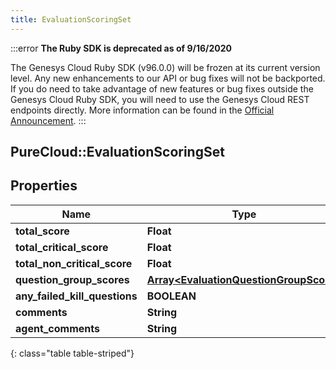 ```yaml
---
title: EvaluationScoringSet
---
```


:::error
**The Ruby SDK is deprecated as of 9/16/2020**

The Genesys Cloud Ruby SDK (v96.0.0) will be frozen at its current version level. Any new enhancements to our API or bug fixes will not be backported. If you do need to take advantage of new features or bug fixes outside the Genesys Cloud Ruby SDK, you will need to use the Genesys Cloud REST endpoints directly. More information can be found in the [Official Announcement](https://developer.mypurecloud.com/forum/t/announcement-genesys-cloud-ruby-sdk-end-of-life/8850).
:::


## PureCloud::EvaluationScoringSet

## Properties

|Name | Type | Description | Notes|
|------------ | ------------- | ------------- | -------------|
| **total_score** | **Float** |  | [optional] |
| **total_critical_score** | **Float** |  | [optional] |
| **total_non_critical_score** | **Float** |  | [optional] |
| **question_group_scores** | [**Array&lt;EvaluationQuestionGroupScore&gt;**](EvaluationQuestionGroupScore.html) |  | [optional] |
| **any_failed_kill_questions** | **BOOLEAN** |  | [optional] |
| **comments** | **String** |  | [optional] |
| **agent_comments** | **String** |  | [optional] |
{: class="table table-striped"}


